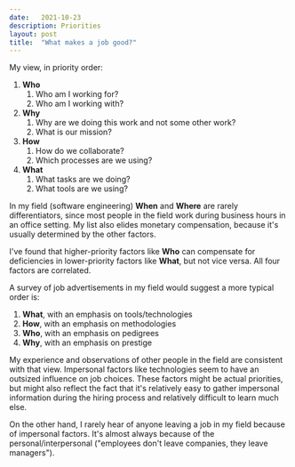```yaml
---
date:   2021-10-23
description: Priorities
layout: post
title:  "What makes a job good?"
---
```


My view, in priority order:

1. **Who**
   1. Who am I working for?
   2. Who am I working with?
2. **Why**
   1. Why are we doing this work and not some other work?
   2. What is our mission?
3. **How**
   1. How do we collaborate?
   2. Which processes are we using?
4. **What**
   1. What tasks are we doing?
   2. What tools are we using?
   
In my field (software engineering) **When** and **Where** are rarely differentiators, since most people in the field work during business hours in an office setting. My list also elides monetary compensation, because it's usually determined by the other factors.

I've found that higher-priority factors like **Who** can compensate for deficiencies in lower-priority factors like **What**, but not vice versa. All four factors are correlated.

A survey of job advertisements in my field would suggest a more typical order is:

1. **What**, with an emphasis on tools/technologies
2. **How**, with an emphasis on methodologies
3. **Who**, with an emphasis on pedigrees
4. **Why**, with an emphasis on prestige

My experience and observations of other people in the field are consistent with that view. Impersonal factors like technologies seem to have an outsized influence on job choices. These factors might be actual priorities, but might also reflect the fact that it's relatively easy to gather impersonal information during the hiring process and relatively difficult to learn much else.

On the other hand, I rarely hear of anyone leaving a job in my field because of impersonal factors. It's almost always because of the personal/interpersonal ("employees don't leave companies, they leave managers").


